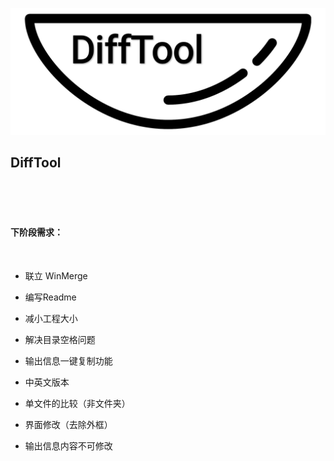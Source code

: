 ![](logo.png)

## DiffTool

<br><br><br>
#### 下阶段需求：

<br>

* 联立 WinMerge

* 编写Readme

* 减小工程大小

* 解决目录空格问题

* 输出信息一键复制功能

* 中英文版本

* 单文件的比较（非文件夹）

* 界面修改（去除外框）

* 输出信息内容不可修改
